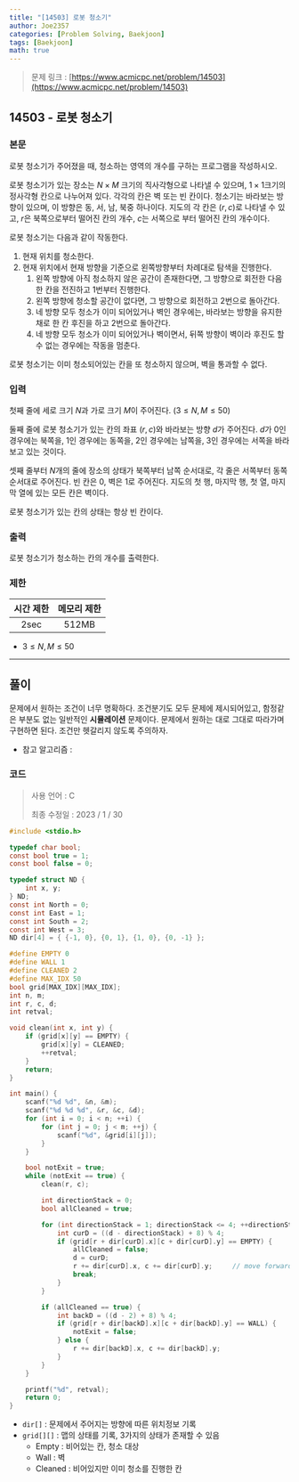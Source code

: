 ```yaml
---
title: "[14503] 로봇 청소기"
author: Joe2357
categories: [Problem Solving, Baekjoon]
tags: [Baekjoon]
math: true
---
```


> 문제 링크 : [https://www.acmicpc.net/problem/14503](https://www.acmicpc.net/problem/14503)
>



## 14503 - 로봇 청소기

### 본문

로봇 청소기가 주어졌을 때, 청소하는 영역의 개수를 구하는 프로그램을 작성하시오.

로봇 청소기가 있는 장소는 $N \times M$ 크기의 직사각형으로 나타낼 수 있으며, $1 \times 1$크기의 정사각형 칸으로 나누어져 있다. 각각의 칸은 벽 또는 빈 칸이다. 청소기는 바라보는 방향이 있으며, 이 방향은 동, 서, 남, 북중 하나이다. 지도의 각 칸은 ($r, c$)로 나타낼 수 있고, $r$은 북쪽으로부터 떨어진 칸의 개수, $c$는 서쪽으로 부터 떨어진 칸의 개수이다.

로봇 청소기는 다음과 같이 작동한다.

1. 현재 위치를 청소한다.
2. 현재 위치에서 현재 방향을 기준으로 왼쪽방향부터 차례대로 탐색을 진행한다.
   1. 왼쪽 방향에 아직 청소하지 않은 공간이 존재한다면, 그 방향으로 회전한 다음 한 칸을 전진하고 1번부터 진행한다.
   2. 왼쪽 방향에 청소할 공간이 없다면, 그 방향으로 회전하고 2번으로 돌아간다.
   3. 네 방향 모두 청소가 이미 되어있거나 벽인 경우에는, 바라보는 방향을 유지한 채로 한 칸 후진을 하고 2번으로 돌아간다.
   4. 네 방향 모두 청소가 이미 되어있거나 벽이면서, 뒤쪽 방향이 벽이라 후진도 할 수 없는 경우에는 작동을 멈춘다.

로봇 청소기는 이미 청소되어있는 칸을 또 청소하지 않으며, 벽을 통과할 수 없다.




### 입력

첫째 줄에 세로 크기 $N$과 가로 크기 $M$이 주어진다. ($3 \leq N, M \leq 50$)

둘째 줄에 로봇 청소기가 있는 칸의 좌표 ($r, c$)와 바라보는 방향 $d$가 주어진다. $d$가 $0$인 경우에는 북쪽을, $1$인 경우에는 동쪽을, $2$인 경우에는 남쪽을, $3$인 경우에는 서쪽을 바라보고 있는 것이다.

셋째 줄부터 $N$개의 줄에 장소의 상태가 북쪽부터 남쪽 순서대로, 각 줄은 서쪽부터 동쪽 순서대로 주어진다. 빈 칸은 $0$, 벽은 $1$로 주어진다. 지도의 첫 행, 마지막 행, 첫 열, 마지막 열에 있는 모든 칸은 벽이다.

로봇 청소기가 있는 칸의 상태는 항상 빈 칸이다.



### 출력

로봇 청소기가 청소하는 칸의 개수를 출력한다.



### 제한

| 시간 제한 | 메모리 제한 |
| :-------: | :---------: |
|   2sec    |    512MB    |

- $3 \leq N, M \leq 50$

---



## 풀이

문제에서 원하는 조건이 너무 명확하다. 조건분기도 모두 문제에 제시되어있고, 함정같은 부분도 없는 일반적인 **시뮬레이션** 문제이다. 문제에서 원하는 대로 그대로 따라가며 구현하면 된다. 조건만 헷갈리지 않도록 주의하자.


- 참고 알고리즘 : 

  

### 코드

> 사용 언어 : C  
>
> 최종 수정일 : 2023 / 1 / 30

```c
#include <stdio.h>

typedef char bool;
const bool true = 1;
const bool false = 0;

typedef struct ND {
    int x, y;
} ND;
const int North = 0;
const int East = 1;
const int South = 2;
const int West = 3;
ND dir[4] = { {-1, 0}, {0, 1}, {1, 0}, {0, -1} };

#define EMPTY 0
#define WALL 1
#define CLEANED 2
#define MAX_IDX 50
bool grid[MAX_IDX][MAX_IDX];
int n, m;
int r, c, d;
int retval;

void clean(int x, int y) {
    if (grid[x][y] == EMPTY) {
        grid[x][y] = CLEANED;
        ++retval;
    }
    return;
}

int main() {
    scanf("%d %d", &n, &m);
    scanf("%d %d %d", &r, &c, &d);
    for (int i = 0; i < n; ++i) {
        for (int j = 0; j < m; ++j) {
            scanf("%d", &grid[i][j]);
        }
    }

    bool notExit = true;
    while (notExit == true) {
        clean(r, c);

        int directionStack = 0;
        bool allCleaned = true;

        for (int directionStack = 1; directionStack <= 4; ++directionStack) {
            int curD = ((d - directionStack) + 8) % 4;
            if (grid[r + dir[curD].x][c + dir[curD].y] == EMPTY) {
                allCleaned = false;
                d = curD;
                r += dir[curD].x, c += dir[curD].y;     // move forward
                break;
            }
        }

        if (allCleaned == true) {
            int backD = ((d - 2) + 8) % 4;
            if (grid[r + dir[backD].x][c + dir[backD].y] == WALL) {
                notExit = false;
            } else {
                r += dir[backD].x, c += dir[backD].y;
            }
        }
    }

    printf("%d", retval);
    return 0;
}
```

- `dir[]` : 문제에서 주어지는 방향에 따른 위치정보 기록
- `grid[][]` : 맵의 상태를 기록, 3가지의 상태가 존재할 수 있음
  - Empty : 비어있는 칸, 청소 대상
  - Wall : 벽
  - Cleaned : 비어있지만 이미 청소를 진행한 칸